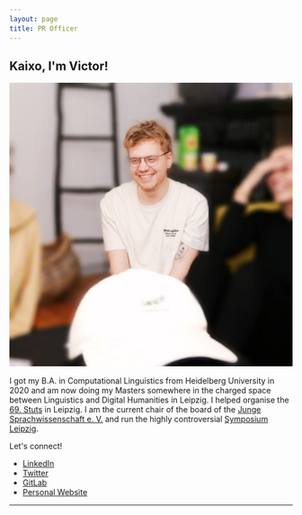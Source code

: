 ```yaml
---
layout: page
title: PR Officer
---
```



<h2>Kaixo, I'm Victor!</h2>
<p><span class="image right"><img src="/assets/images/victor.jpg" alt="" /></span></p>
	
<p>I got my B.A. in Computational Linguistics from Heidelberg University in 2020 and am now doing my Masters somewhere in the charged space between Linguistics and Digital Humanities in Leipzig. I helped organise the <a href="https://69.stuts.de/">69. Stuts</a> in Leipzig. I am the current chair of the board of the <a href="https://www.junge-sprachwissenschaft.de/">Junge Sprachwissenschaft e. V.</a> and run the highly controversial <a href="https://symposium-leipzig.de/">Symposium Leipzig</a>.</p>

<p>Let's connect!</p>
<ul class="icons">
  				<li><a href="https://www.linkedin.com/vzim" class="icon fa-linkedin"><span class="label">LinkedIn</span></a></li>
					<li><a href="https://twitter.com/dieaxtimhaus" class="icon fa-twitter"><span class="label">Twitter</span></a></li>
					<li><a href="https://gitlab.com/axtimhaus" class="icon fa-gitlab"><span class="label">GitLab</span></a></li>
					<li><a href="https://axtimhaus.eu" class="icon fa-globe"><span class="label">Personal Website</span></a></li>
				</ul>
<hr class="major" />


